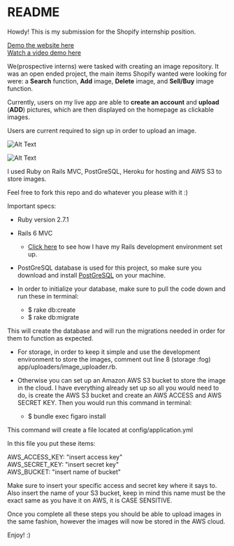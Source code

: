 
# README

Howdy! This is my submission for the Shopify internship position. 

[Demo the website here](https://pixter-by-kibi.herokuapp.com/)
<br />
[Watch a video demo here](https://youtu.be/A_yw87hhKVI)


We(prospective interns) were tasked with creating an image repository. It was an open ended project, the main items Shopify wanted were looking for were: a **Search** function, **Add** image, **Delete** image, and **Sell/Buy** image function. 

Currently, users on my live app are able to **create an account** and **upload** (**ADD**) pictures, which are then displayed on the homepage as clickable images. 

Users are current required to sign up in order to upload an image. 

![Alt Text](https://media0.giphy.com/media/j6waPdTZBTfNR19TVJ/giphy.gif)

![Alt Text](https://media3.giphy.com/media/jTYHypwe9alUHSJDDI/giphy.gif)


I used Ruby on Rails MVC, PostGreSQL, Heroku for hosting and AWS S3 to store images. 

Feel free to fork this repo and do whatever you please with it :) 

Important specs:

* Ruby version 2.7.1
* Rails 6 MVC 
	* [Click here](https://gorails.com/setup/windows/10#linux-subsystem) to see how I have my Rails development environment set up. 
* PostGreSQL database is used for this project, so make sure you download and install [PostGreSQL](https://www.postgresql.org/download/windows/) on your machine. 

* In order to initialize your database, make sure to pull the code down and run these in terminal:
	* $ rake db:create 
	* $ rake db:migrate

This will create the database and will run the migrations needed in order for them to function as expected. 

* For storage, in order to keep it simple and use the development environment to store the images, comment out line 8 (storage :fog) app/uploaders/image_uploader.rb.

* Otherwise you can set up an Amazon AWS S3 bucket to store the image in the cloud. I have everything already set up so all you would need to do, is create the AWS S3 bucket and create an AWS ACCESS and AWS SECRET KEY. Then you would run this command in terminal: 
	* $ bundle exec figaro install

This command will create a file located at config/application.yml

In this file you put these items: 

AWS_ACCESS_KEY: "insert access key"
<br />
AWS_SECRET_KEY: "insert secret key"
<br />
AWS_BUCKET: "insert name of bucket"
<br />

Make sure to insert your specific access and secret key where it says to. Also insert the name of your S3 bucket, keep in mind this name must be the exact same as you have it on AWS, it is CASE SENSITIVE. 

Once you complete all these steps you should be able to upload images in the same fashion, however the images will now be stored in the AWS cloud. 


Enjoy! :)

